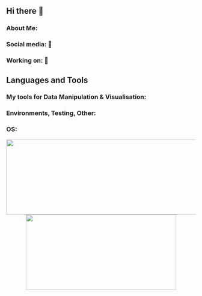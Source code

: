 ## Hi there 👋

### About Me:    

### Social media: 📡  

### Working on: 🚀

## Languages and Tools 


### My tools for Data Manipulation & Visualisation:
### Environments, Testing, Other:
### OS:

<p align="center">
  <img width="600" height="200" src="https://github-readme-stats.vercel.app/api?username=ArtemissFR&show_icons=true&theme=vision-friendly-dark">
  <img width="400" height="200" src="https://github-readme-stats.vercel.app/api/top-langs/?username=ArtemissFR&size_weight=0.0005&count_weight=0.3&layout=compact&theme=vision-friendly-dark">
</p>
 

<div id="header" align="center">
  <img src="https://komarev.com/ghpvc/?username=ArtemissFR&style=for-the-badge&color=orange" alt=""/>
</div>
